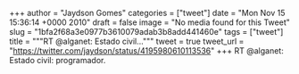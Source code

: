 
+++
author = "Jaydson Gomes"
categories = ["tweet"]
date = "Mon Nov 15 15:36:14 +0000 2010"
draft = false
image = "No media found for this Tweet"
slug = "1bfa2f68a3e0977b3610079adab3b8add441460e"
tags = ["tweet"]
title = """RT @alganet: Estado civil..."""
tweet = true
tweet_url = "https://twitter.com/jaydson/status/4195980610113536"
+++
RT @alganet: Estado civil: programador.
